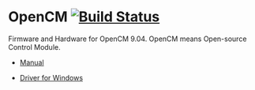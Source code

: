 # OpenCM [![Build Status](https://travis-ci.org/ROBOTIS-GIT/OpenCM9.04.svg?branch=develop)](https://travis-ci.org/ROBOTIS-GIT/OpenCM9.04/branches)
Firmware and Hardware for OpenCM 9.04. OpenCM means Open-source Control Module.

- [Manual](http://emanual.robotis.com/docs/en/parts/controller/opencm904/)

- [Driver for Windows](https://github.com/ROBOTIS-GIT/OpenCM9.04/blob/master/arduino/opencm_arduino/tools/driver/opencm_driver.zip)
